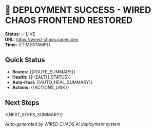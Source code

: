 # 🔔 DEPLOYMENT SUCCESS - WIRED CHAOS FRONTEND RESTORED

**Status:** ✅ LIVE  
**URL:** https://wired-chaos.pages.dev  
**Time:** {{TIMESTAMP}}  

## Quick Status
- **Routes:** {{ROUTE_SUMMARY}}
- **Health:** {{HEALTH_STATUS}} 
- **Auto-Heal:** {{AUTO_HEAL_SUMMARY}}
- **Actions:** {{ACTIONS_LINK}}

## Next Steps
{{NEXT_STEPS_SUMMARY}}

*Auto-generated by WIRED CHAOS AI deployment system*